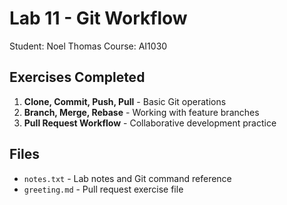 # Lab 11 - Git Workflow

Student: Noel Thomas
Course: AI1030

## Exercises Completed

1. **Clone, Commit, Push, Pull** - Basic Git operations
2. **Branch, Merge, Rebase** - Working with feature branches  
3. **Pull Request Workflow** - Collaborative development practice

## Files

- `notes.txt` - Lab notes and Git command reference
- `greeting.md` - Pull request exercise file
